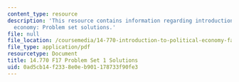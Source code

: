 ```yaml
---
content_type: resource
description: 'This resource contains information regarding introduction to political
  economy: Problem set solutions.'
file: null
file_location: /coursemedia/14-770-introduction-to-political-economy-fall-2017/0ad5cb14f2338e0eb901178733f90fe3_MIT14_770F17_pset1sol.pdf
file_type: application/pdf
resourcetype: Document
title: 14.770 F17 Problem Set 1 Solutions
uid: 0ad5cb14-f233-8e0e-b901-178733f90fe3
---
```

